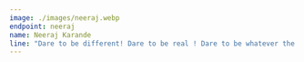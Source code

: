 ```yaml
---
image: ./images/neeraj.webp
endpoint: neeraj
name: Neeraj Karande
line: "Dare to be different! Dare to be real ! Dare to be whatever the hell you want!"
---
```

